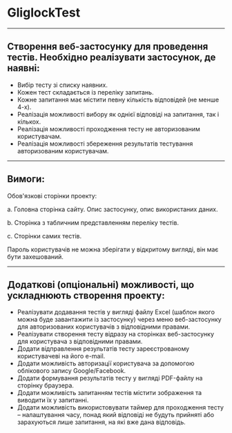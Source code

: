# GliglockTest
---
Створення веб-застосунку для проведення тестів. Необхідно реалізувати застосунок, де наявні:
-
- Вибір тесту зі списку наявних.
- Кожен тест складається із переліку запитань.
- Кожне запитання має містити певну кількість відповідей (не менше 4-х).
- Реалізація можливості вибору як однієї відповіді на запитання, так і кількох.
- Реалізація можливості проходження тесту не авторизованим користувачам.
- Реалізація можливості збереження результатів тестування авторизованим користувачам.

---
Вимоги:
-
Обов'язкові сторінки проекту:

a. Головна сторінка сайту.
Опис застосунку, опис використаних даних.

b. Сторінка з табличним представленням переліку тестів.

c. Сторінки самих тестів.

Пароль користувачів не можна зберігати у відкритому вигляді, він має бути захешований.
	 
---
Додаткові (опціональні) можливості, що ускладнюють створення проекту:
-
- Реалізувати додавання тестів у вигляді файлу Excel (шаблон якого можна буде завантажити із 
застосунку) через меню веб-застосунку для авторизованих користувачів з відповідними правами.
- Реалізувати створення тесту відразу на сторінках веб-застосунку для користувача з відповідними 
правами.
- Додати відправлення результатів тесту зареєстрованому користувачеві на його e-mail.
- Додати можливість авторизації користувача за допомогою облікового запису Google/Facebook.
- Додати формування результатів тесту у вигляді PDF-файлу на сторінку браузера.
- Додати можливість запитанням тестів містити зображення та виводити їх у запитанні.
- Додати можливість використовувати таймер для проходження тесту – налаштування часу, понад 
який відповіді не будуть прийняті або зарахуються лише запитання, на які вже дана відповідь.